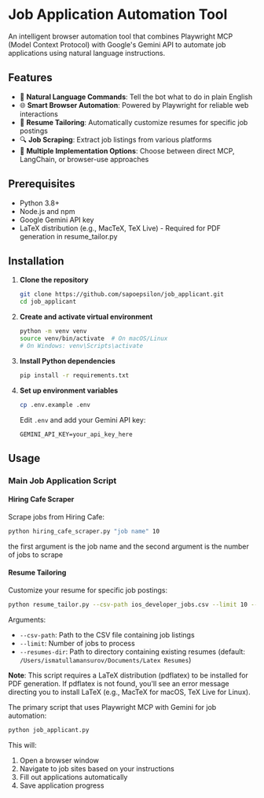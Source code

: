 # Job Application Automation Tool

An intelligent browser automation tool that combines Playwright MCP (Model Context Protocol) with Google's Gemini API to automate job applications using natural language instructions.

## Features

- 🤖 **Natural Language Commands**: Tell the bot what to do in plain English
- 🌐 **Smart Browser Automation**: Powered by Playwright for reliable web interactions
- 📝 **Resume Tailoring**: Automatically customize resumes for specific job postings
- 🔍 **Job Scraping**: Extract job listings from various platforms
- 🚀 **Multiple Implementation Options**: Choose between direct MCP, LangChain, or browser-use approaches

## Prerequisites

- Python 3.8+
- Node.js and npm
- Google Gemini API key
- LaTeX distribution (e.g., MacTeX, TeX Live) - Required for PDF generation in resume_tailor.py

## Installation

1. **Clone the repository**

   ```bash
   git clone https://github.com/sapoepsilon/job_applicant.git
   cd job_applicant
   ```

2. **Create and activate virtual environment**

   ```bash
   python -m venv venv
   source venv/bin/activate  # On macOS/Linux
   # On Windows: venv\Scripts\activate
   ```

3. **Install Python dependencies**

   ```bash
   pip install -r requirements.txt
   ```

4. **Set up environment variables**
   ```bash
   cp .env.example .env
   ```
   Edit `.env` and add your Gemini API key:
   ```
   GEMINI_API_KEY=your_api_key_here
   ```

## Usage

### Main Job Application Script

#### Hiring Cafe Scraper

Scrape jobs from Hiring Cafe:

```bash
python hiring_cafe_scraper.py "job name" 10
```

the first argument is the job name and the second argument is the number of jobs to scrape

#### Resume Tailoring

Customize your resume for specific job postings:

```bash
python resume_tailor.py --csv-path ios_developer_jobs.csv --limit 10 --resumes-dir /path/to/your/resumes
```

Arguments:
- `--csv-path`: Path to the CSV file containing job listings
- `--limit`: Number of jobs to process
- `--resumes-dir`: Path to directory containing existing resumes (default: `/Users/ismatullamansurov/Documents/Latex Resumes`)

**Note**: This script requires a LaTeX distribution (pdflatex) to be installed for PDF generation. If pdflatex is not found, you'll see an error message directing you to install LaTeX (e.g., MacTeX for macOS, TeX Live for Linux).

The primary script that uses Playwright MCP with Gemini for job automation:

```bash
python job_applicant.py
```

This will:

1. Open a browser window
2. Navigate to job sites based on your instructions
3. Fill out applications automatically
4. Save application progress
